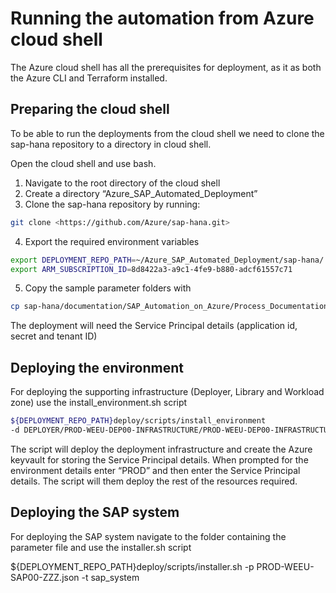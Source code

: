 ﻿# Running the automation from Azure cloud shell

The Azure cloud shell has all the prerequisites for deployment, as it as both the Azure CLI and Terraform installed.

## **Preparing the cloud shell**

To be able to run the deployments from the cloud shell we need to clone the sap-hana repository to a directory in cloud shell.

Open the cloud shell and use bash.

1. Navigate to the root directory of the cloud shell
2. Create a directory “Azure_SAP_Automated_Deployment”
3. Clone the sap-hana repository by running:

```bash
git clone <https://github.com/Azure/sap-hana.git> 
```

4. Export the required environment variables

```bash
export DEPLOYMENT_REPO_PATH=~/Azure_SAP_Automated_Deployment/sap-hana/
export ARM_SUBSCRIPTION_ID=8d8422a3-a9c1-4fe9-b880-adcf61557c71
```

5. Copy the sample parameter folders with

```bash
cp sap-hana/documentation/SAP_Automation_on_Azure/Process_Documentation/WORKSPACES WORKSPACES/ -r
```

The deployment will need the Service Principal details (application id, secret and tenant ID)

## **Deploying the environment**

For deploying the supporting infrastructure (Deployer, Library and Workload zone) use the install_environment.sh script 

```bash
${DEPLOYMENT_REPO_PATH}deploy/scripts/install_environment
-d DEPLOYER/PROD-WEEU-DEP00-INFRASTRUCTURE/PROD-WEEU-DEP00-INFRASTRUCTURE.json -l LIBRARY/PROD-WEEU-SAP_LIBRARY/PROD-WEEU-SAP_LIBRARY.json -e LANDSCAPE/PROD-WEEU-SAP00-INFRASTRUCTURE/PROD-WEEU-SAP00-INFRASTRUCTURE.json
```

The script will deploy the deployment infrastructure and create the Azure keyvault for storing the Service Principal details. When prompted for the environment details enter “PROD” and then enter the Service Principal details. The script will them deploy the rest of the resources required.

## **Deploying the SAP system**

For deploying the SAP system navigate to the folder containing the parameter file and use the installer.sh script 

${DEPLOYMENT_REPO_PATH}deploy/scripts/installer.sh -p PROD-WEEU-SAP00-ZZZ.json -t sap_system
